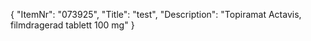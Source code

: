 {
  "ItemNr": "073925",
  "Title": "test",
  "Description": "Topiramat Actavis, filmdragerad tablett 100 mg"
}